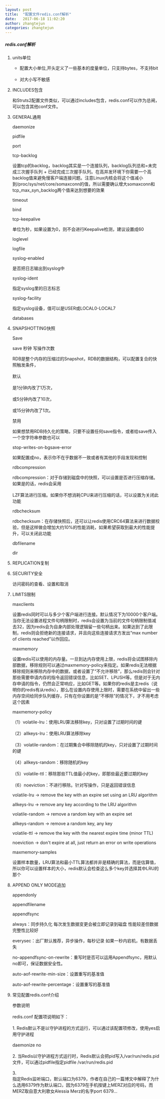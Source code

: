 ```yaml
---
layout: post
title:  "配置文件redis.conf解析"
date:   2017-06-18 11:02:20
author: zhangtejun
categories: zhangtejun
---
```

##### redis.conf解析
1. units单位

    * 配置大小单位,开头定义了一些基本的度量单位，只支持bytes，不支持bit<br><br>   
	* 对大小写不敏感

2. INCLUDES包含

   和Struts2配置文件类似，可以通过includes包含，redis.conf可以作为总闸，可以包含其他conf文件。

3. GENERAL通用

	daemonize

	pidfile

	port

	tcp-backlog

	  设置tcp的backlog，backlog其实是一个连接队列，backlog队列总和=未完成三次握手队列 + 已经完成三次握手队列。在高并发环境下你需要一个高backlog值来避免慢客户端连接问题。注意Linux内核会将这个值减小到/proc/sys/net/core/somaxconn的值，所以需要确认增大somaxconn和tcp_max_syn_backlog两个值来达到想要的效果

	timeout

	bind 

	tcp-keepalive

	单位为秒，如果设置为0，则不会进行Keepalive检测，建议设置成60

	loglevel

	logfile

	syslog-enabled

	是否把日志输出到syslog中

	syslog-ident

	指定syslog里的日志标志

	syslog-facility

	指定syslog设备，值可以是USER或LOCAL0-LOCAL7

	databases

4. SNAPSHOTTING快照

	Save

	 save 秒钟 写操作次数

	RDB是整个内存的压缩过的Snapshot，RDB的数据结构，可以配置复合的快照触发条件，<br><br>默认<br><br>是1分钟内改了1万次，<br><br>或5分钟内改了10次，<br><br>或15分钟内改了1次。

	禁用

	如果想禁用RDB持久化的策略，只要不设置任何save指令，或者给save传入一个空字符串参数也可以

	stop-writes-on-bgsave-error

	如果配置成no，表示你不在乎数据不一致或者有其他的手段发现和控制

	 rdbcompression

	rdbcompression：对于存储到磁盘中的快照，可以设置是否进行压缩存储。如果是的话，redis会采用<br><br>LZF算法进行压缩。如果你不想消耗CPU来进行压缩的话，可以设置为关闭此功能

	 rdbchecksum

	rdbchecksum：在存储快照后，还可以让redis使用CRC64算法来进行数据校验，但是这样做会增加大约10%的性能消耗，如果希望获取到最大的性能提升，可以关闭此功能

	 dbfilename

	 dir

5. REPLICATION复制

6. SECURITY安全

	访问密码的查看、设置和取消



7. LIMITS限制

	maxclients

	设置redis同时可以与多少个客户端进行连接。默认情况下为10000个客户端。当你无法设置进程文件句柄限制时，redis会设置为当前的文件句柄限制值减去32，因为redis会为自身内部处理逻辑留一些句柄出来。如果达到了此限制，redis则会拒绝新的连接请求，并且向这些连接请求方发出“max number of clients reached”以作回应。

	maxmemory

	设置redis可以使用的内存量。一旦到达内存使用上限，redis将会试图移除内部数据，移除规则可以通过maxmemory-policy来指定。如果redis无法根据移除规则来移除内存中的数据，或者设置了“不允许移除”，那么redis则会针对那些需要申请内存的指令返回错误信息，比如SET、LPUSH等。但是对于无内存申请的指令，仍然会正常响应，比如GET等。如果你的redis是主redis（说明你的redis有从redis），那么在设置内存使用上限时，需要在系统中留出一些内存空间给同步队列缓存，只有在你设置的是“不移除”的情况下，才不用考虑这个因素

	maxmemory-policy

	 （1）volatile-lru：使用LRU算法移除key，只对设置了过期时间的键<br><br>（2）allkeys-lru：使用LRU算法移除key<br><br>（3）volatile-random：在过期集合中移除随机的key，只对设置了过期时间的键<br><br>（4）allkeys-random：移除随机的key<br><br>（5）volatile-ttl：移除那些TTL值最小的key，即那些最近要过期的key<br><br>（6）noeviction：不进行移除。针对写操作，只是返回错误信息

	volatile-lru -> remove the key with an expire set using an LRU algorithm

	allkeys-lru -> remove any key according to the LRU algorithm

	volatile-random -> remove a random key with an expire set

	allkeys-random -> remove a random key, any key

	volatile-ttl -> remove the key with the nearest expire time (minor TTL)

	noeviction -> don't expire at all, just return an error on write operations

	maxmemory-samples

	设置样本数量，LRU算法和最小TTL算法都并非是精确的算法，而是估算值，所以你可以设置样本的大小，redis默认会检查这么多个key并选择其中LRU的那个

8. APPEND ONLY MODE追加


	 appendonly

	 appendfilename

	appendfsync



	always：同步持久化 每次发生数据变更会被立即记录到磁盘  性能较差但数据完整性比较好

	everysec：出厂默认推荐，异步操作，每秒记录   如果一秒内宕机，有数据丢失


	no-appendfsync-on-rewrite：重写时是否可以运用Appendfsync，用默认no即可，保证数据安全性。

	auto-aof-rewrite-min-size：设置重写的基准值

	auto-aof-rewrite-percentage：设置重写的基准值

9. 常见配置redis.conf介绍

	参数说明<br><br>redis.conf 配置项说明如下：<br><br>1. Redis默认不是以守护进程的方式运行，可以通过该配置项修改，使用yes启用守护进程<br><br>  daemonize no<br><br>2. 当Redis以守护进程方式运行时，Redis默认会把pid写入/var/run/redis.pid文件，可以通过pidfile指定pidfile /var/run/redis.pid<br><br>3. <br>指定Redis监听端口，默认端口为6379，作者在自己的一篇博文中解释了为什么选用6379作为默认端口，因为6379在手机按键上MERZ对应的号码，而MERZ取自意大利歌女Alessia Merz的名字port 6379... 







